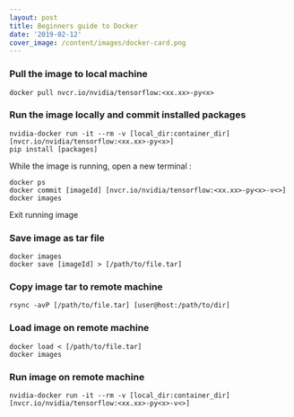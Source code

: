 ```yaml
---
layout: post
title: Beginners guide to Docker
date: '2019-02-12'
cover_image: /content/images/docker-card.png
---
```



### Pull the image to local machine 
    docker pull nvcr.io/nvidia/tensorflow:<xx.xx>-py<x>

### Run the image locally and commit installed packages
    nvidia-docker run -it --rm -v [local_dir:container_dir] [nvcr.io/nvidia/tensorflow:<xx.xx>-py<x>]
    pip install [packages]

While the image is running, open a new terminal :

    docker ps
    docker commit [imageId] [nvcr.io/nvidia/tensorflow:<xx.xx>-py<x>-v<>]
    docker images

Exit running image

### Save image as tar file
    docker images
    docker save [imageId] > [/path/to/file.tar]

### Copy image tar to remote machine
    rsync -avP [/path/to/file.tar] [user@host:/path/to/dir]

### Load image on remote machine
    docker load < [/path/to/file.tar]
    docker images
    
### Run image on remote machine
    nvidia-docker run -it --rm -v [local_dir:container_dir] [nvcr.io/nvidia/tensorflow:<xx.xx>-py<x>-v<>]
